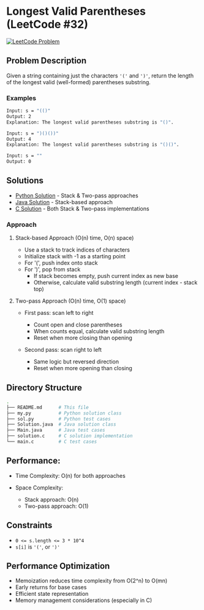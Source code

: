 # Longest Valid Parentheses (LeetCode #32)
[![LeetCode Problem](https://img.shields.io/badge/LeetCode-32.%20Longest%20Valid%20Parentheses-FFA116?style=for-the-badge&logo=leetcode)](https://leetcode.com/problems/longest-valid-parentheses/)

## Problem Description

Given a string containing just the characters `'('` and `')'`, return the length of the longest valid (well-formed) parentheses substring.

### Examples
```bash
Input: s = "(()"
Output: 2
Explanation: The longest valid parentheses substring is "()".

Input: s = ")()())"
Output: 4
Explanation: The longest valid parentheses substring is "()()".

Input: s = ""
Output: 0
```

## Solutions
- [Python Solution](./sol.py) -  Stack & Two-pass approaches
- [Java Solution](./Solution.java) - Stack-based approach
- [C Solution](./solution.c) - Both Stack & Two-pass implementations


### Approach
1. Stack-based Approach (O(n) time, O(n) space)

    -   Use a stack to track indices of characters
    -   Initialize stack with -1 as a starting point
    -   For '(', push index onto stack
    -   For ')', pop from stack
        -   If stack becomes empty, push current index as new base
        -   Otherwise, calculate valid substring length (current index - stack top)


2. Two-pass Approach (O(n) time, O(1) space)

    -   First pass: scan left to right

        -   Count open and close parentheses
        -   When counts equal, calculate valid substring length
        -   Reset when more closing than opening

    -   Second pass: scan right to left

        -   Same logic but reversed direction
        -   Reset when more opening than closing


## Directory Structure
```bash
.
├── README.md      # This file
├── my.py          # Python solution class
├── sol.py         # Python test cases
├── Solution.java  # Java solution class
├── Main.java      # Java test cases
├── solution.c     # C solution implementation
└── main.c         # C test cases
```

## Performance:

- Time Complexity: O(n) for both approaches
- Space Complexity:

    - Stack approach: O(n)
    - Two-pass approach: O(1)

## Constraints
- `0 <= s.length <= 3 * 10^4`
- `s[i]` is `'('`, or `')'`



## Performance Optimization

- Memoization reduces time complexity from O(2^n) to O(mn)
- Early returns for base cases
- Efficient state representation
- Memory management considerations (especially in C)
